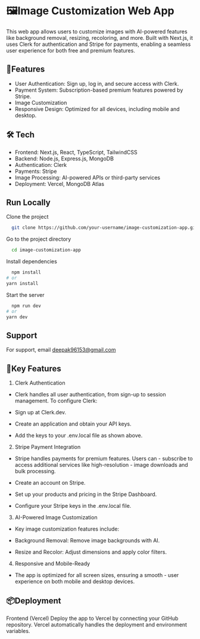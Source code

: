 
# 🖼️Image Customization Web App

This web app allows users to customize images with AI-powered features like background removal, resizing, recoloring, and more. Built with Next.js, it uses Clerk for authentication and Stripe for payments, enabling a seamless user experience for both free and premium features.


## 🚀Features

- User Authentication: Sign up, log in, and secure access with Clerk.
- Payment System: Subscription-based premium features powered by Stripe.
- Image Customization
- Responsive Design: Optimized for all devices, including mobile and desktop.

## 🛠️ Tech

- Frontend: Next.js, React, TypeScript, TailwindCSS
- Backend: Node.js, Express.js, MongoDB
- Authentication: Clerk
- Payments: Stripe
- Image Processing: AI-powered APIs or third-party services
- Deployment: Vercel, MongoDB Atlas


## Run Locally

Clone the project

```bash
  git clone https://github.com/your-username/image-customization-app.git

```

Go to the project directory

```bash
  cd image-customization-app
```

Install dependencies

```bash
  npm install
# or
yarn install
```

Start the server

```bash
  npm run dev
# or
yarn dev
```


## Support

For support, email deepak96153@gmail.com

## 🔑Key Features

1. Clerk Authentication
- Clerk handles all user authentication, from sign-up to session management. To configure Clerk:

- Sign up at Clerk.dev.
- Create an application and obtain your API keys.
- Add the keys to your .env.local file as shown above.
2. Stripe Payment Integration
- Stripe handles payments for premium features. Users can - subscribe to access additional services like high-resolution - image downloads and bulk processing.

- Create an account on Stripe.
- Set up your products and pricing in the Stripe Dashboard.
- Configure your Stripe keys in the .env.local file.
3. AI-Powered Image Customization
- Key image customization features include:

- Background Removal: Remove image backgrounds with AI.
- Resize and Recolor: Adjust dimensions and apply color filters.
4. Responsive and Mobile-Ready
- The app is optimized for all screen sizes, ensuring a smooth - user experience on both mobile and desktop devices.




## 📦Deployment
Frontend (Vercel)
Deploy the app to Vercel by connecting your GitHub repository. Vercel automatically handles the deployment and environment variables.


